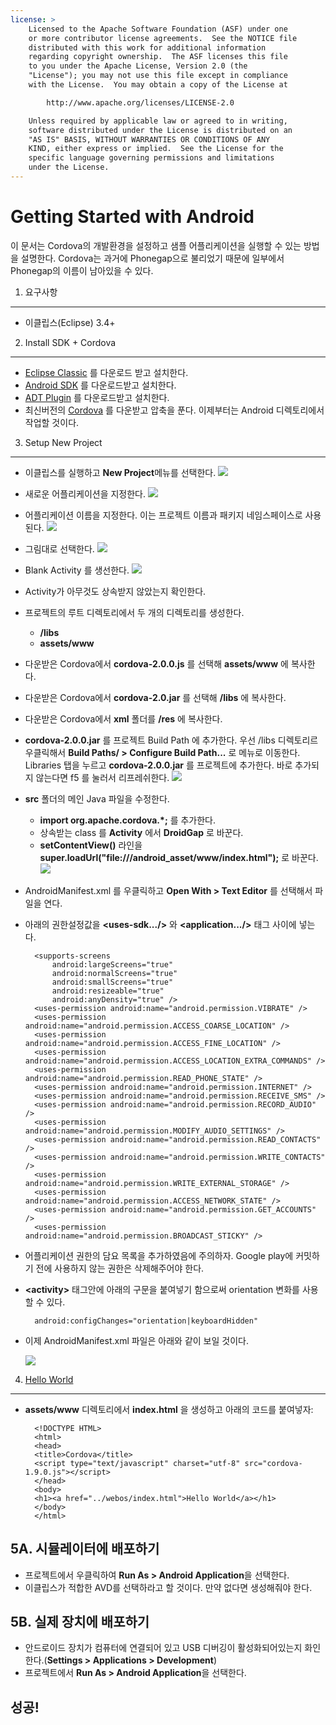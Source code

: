 ```yaml
---
license: >
    Licensed to the Apache Software Foundation (ASF) under one
    or more contributor license agreements.  See the NOTICE file
    distributed with this work for additional information
    regarding copyright ownership.  The ASF licenses this file
    to you under the Apache License, Version 2.0 (the
    "License"); you may not use this file except in compliance
    with the License.  You may obtain a copy of the License at

        http://www.apache.org/licenses/LICENSE-2.0

    Unless required by applicable law or agreed to in writing,
    software distributed under the License is distributed on an
    "AS IS" BASIS, WITHOUT WARRANTIES OR CONDITIONS OF ANY
    KIND, either express or implied.  See the License for the
    specific language governing permissions and limitations
    under the License.
---
```


Getting Started with Android
============================

이 문서는 Cordova의 개발환경을 설정하고 샘플 어플리케이션을 실행할 수 있는 방법을 설명한다. Cordova는 과거에 Phonegap으로 불리었기 때문에 일부에서 Phonegap의 이름이 남아있을 수 있다. 


1. 요구사항
---------------

- 이클립스(Eclipse) 3.4+


2. Install SDK + Cordova
------------------------

- [Eclipse Classic](http://www.eclipse.org/downloads/) 를 다운로드 받고 설치한다.
- [Android SDK](http://developer.android.com/sdk/index.html) 를 다운로드받고 설치한다.
- [ADT Plugin](http://developer.android.com/sdk/eclipse-adt.html#installing)  를 다운로드받고 설치한다.
- 최신버전의 [Cordova](http://phonegap.com/download) 를 다운받고 압축을 푼다. 이제부터는 Android 디렉토리에서 작업할 것이다. 


 3. Setup New Project
---------------------

- 이클립스를 실행하고 **New Project**메뉴를 선택한다. 
    ![](img/guide/getting-started/android/step_1.jpg) 
- 새로운 어플리케이션을 지정한다.
    ![](img/guide/getting-started/android/step_2.jpg)
- 어플리케이션 이름을 지정한다. 이는 프로젝트 이름과 패키지 네임스페이스로 사용된다.
    ![](img/guide/getting-started/android/step_3.jpg)
- 그림대로 선택한다. 
    ![](img/guide/getting-started/android/step_4.jpg)
- Blank Activity 를 생선한다. 
    ![](img/guide/getting-started/android/step_5.jpg)
- Activity가 아무것도 상속받지 않았는지 확인한다. 
    
- 프로젝트의 루트 디렉토리에서 두 개의 디렉토리를 생성한다.
 	- **/libs**
 	- **assets/www**
- 다운받은 Cordova에서 **cordova-2.0.0.js** 를 선택해 **assets/www** 에 복사한다.
- 다운받은 Cordova에서 **cordova-2.0.jar** 를 선택해  **/libs** 에 복사한다.
- 다운받은 Cordova에서 **xml** 폴더를 **/res** 에 복사한다.

- **cordova-2.0.0.jar** 를 프로젝트 Build Path 에 추가한다. 우선 /libs 디렉토리르 우클릭해서 **Build Paths/ &gt; Configure Build Path...** 로 메뉴로 이동한다. Libraries 탭을 누르고 **cordova-2.0.0.jar** 를 프로젝트에 추가한다. 바로 추가되지 않는다면 f5 를 눌러서 리프레쉬한다. 
![](img/guide/getting-started/android/buildPath.jpg)

- **src** 폴더의 메인 Java 파일을 수정한다.
	- **import org.apache.cordova.*;** 를 추가한다.
	- 상속받는 class 를 **Activity** 에서 **DroidGap** 로 바꾼다.
	- **setContentView()** 라인을 **super.loadUrl("file:///android_asset/www/index.html");** 로 바꾼다.	![](img/guide/getting-started/android/javaSrc.jpg)
	
- AndroidManifest.xml 를 우클릭하고 **Open With &gt; Text Editor** 를 선택해서 파일을 연다. 
- 아래의 권한설정값을 **&lt;uses-sdk.../&gt;** 와 **&lt;application.../&gt;** 태그 사이에 넣는다.

        <supports-screens 
            android:largeScreens="true" 
            android:normalScreens="true" 
            android:smallScreens="true" 
            android:resizeable="true" 
            android:anyDensity="true" />
        <uses-permission android:name="android.permission.VIBRATE" />
        <uses-permission android:name="android.permission.ACCESS_COARSE_LOCATION" />
        <uses-permission android:name="android.permission.ACCESS_FINE_LOCATION" />
        <uses-permission android:name="android.permission.ACCESS_LOCATION_EXTRA_COMMANDS" />
        <uses-permission android:name="android.permission.READ_PHONE_STATE" />
        <uses-permission android:name="android.permission.INTERNET" />
        <uses-permission android:name="android.permission.RECEIVE_SMS" />
        <uses-permission android:name="android.permission.RECORD_AUDIO" />
        <uses-permission android:name="android.permission.MODIFY_AUDIO_SETTINGS" />
        <uses-permission android:name="android.permission.READ_CONTACTS" />
        <uses-permission android:name="android.permission.WRITE_CONTACTS" />
        <uses-permission android:name="android.permission.WRITE_EXTERNAL_STORAGE" />
        <uses-permission android:name="android.permission.ACCESS_NETWORK_STATE" /> 
        <uses-permission android:name="android.permission.GET_ACCOUNTS" />
        <uses-permission android:name="android.permission.BROADCAST_STICKY" />
* 어플리케이션 권한의 담요 목록을 추가하였음에 주의하자. Google play에 커밋하기 전에 사용하지 않는 권한은 삭제해주어야 한다. 
- **&lt;activity&gt;** 태그안에 아래의 구문을 붙여넣기 함으로써 orientation 변화를 사용할 수 있다.

        android:configChanges="orientation|keyboardHidden"

- 이제 AndroidManifest.xml 파일은 아래와 같이 보일 것이다.

    ![](img/guide/getting-started/android/manifest.png)


4. <a href="../webos/index.html">Hello World</a>
--------------    

- **assets/www** 디렉토리에서 **index.html** 을 생성하고 아래의 코드를 붙여넣자:

        <!DOCTYPE HTML>
        <html>
        <head>
        <title>Cordova</title>
        <script type="text/javascript" charset="utf-8" src="cordova-1.9.0.js"></script>
        </head>
        <body>
        <h1><a href="../webos/index.html">Hello World</a></h1>
        </body>
        </html>

5A. 시뮬레이터에 배포하기
-----------------------

- 프로젝트에서 우클릭하여 **Run As &gt; Android Application**을 선택한다.
- 이클립스가 적합한 AVD를 선택하라고 할 것이다. 만약 없다면 생성해줘야 한다.


5B. 실제 장치에 배포하기
--------------------

- 안드로이드 장치가 컴퓨터에 연결되어 있고 USB 디버깅이 활성화되어있는지 화인한다.(**Settings &gt; Applications &gt; Development**)
- 프로젝트에서 **Run As &gt; Android Application**을 선택한다.


성공!
-----
